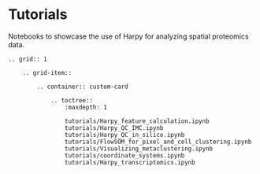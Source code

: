 <!-- images can have any resolution, but need to have ratio W x H = 3 x 2 -->

# Tutorials

<a name="tutorials"></a>

Notebooks to showcase the use of Harpy for analyzing spatial proteomics data.

```{eval-rst}
.. grid:: 1

    .. grid-item::

        .. container:: custom-card

            .. toctree::
                :maxdepth: 1

                tutorials/Harpy_feature_calculation.ipynb
                tutorials/Harpy_QC_IMC.ipynb
                tutorials/Harpy_QC_in_silico.ipynb
                tutorials/FlowSOM_for_pixel_and_cell_clustering.ipynb
                tutorials/Visualizing_metaclustering.ipynb
                tutorials/coordinate_systems.ipynb
                tutorials/Harpy_transcriptomics.ipynb

```
